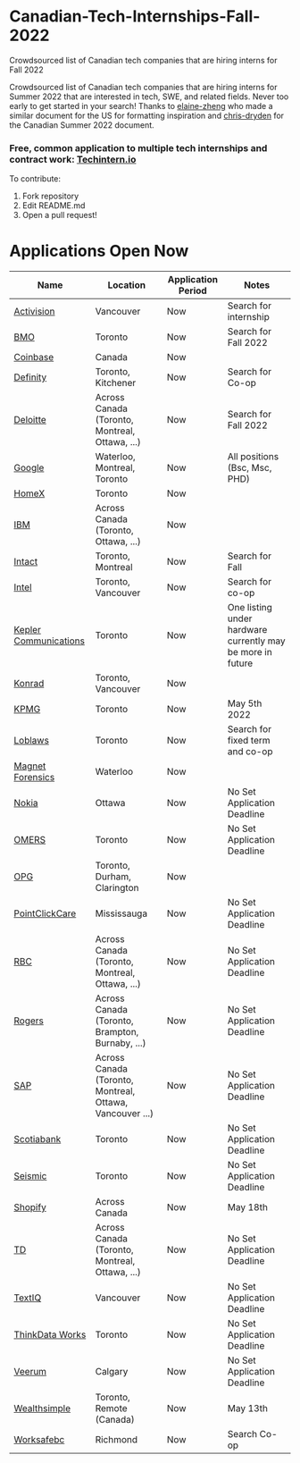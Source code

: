 # Canadian-Tech-Internships-Fall-2022
Crowdsourced list of Canadian tech companies that are hiring interns for Fall 2022 

Crowdsourced list of Canadian tech companies that are hiring interns for Summer 2022 that are interested in tech, SWE, and related fields. Never too early to get started in your search! Thanks to [elaine-zheng](https://github.com/elaine-zheng/summer2020internships) who made a similar document for the US for formatting inspiration and [chris-dryden](https://github.com/ChrisDryden/Canadian-Tech-Internships-Summer-2022) for the Canadian Summer 2022 document. 

### Free, common application to multiple tech internships and contract work: [Techintern.io](https://www.techintern.io/student) 

To contribute:
 1. Fork repository
 2. Edit README.md
 3. Open a pull request!

 
 
 # Applications Open Now
 | Name  |  Location |  Application Period |  Notes |
 |---|---|---|---| 
|  [Activision](https://careers.activision.com/search-results?keywords=internship) | Vancouver | Now | Search for internship | 
 |  [BMO](https://jobs.bmo.com/ca/en/job/R220014015/Software-Developer-Fall-2022-Co-op-Internship-4-Months) | Toronto | Now | Search for Fall 2022 | 
 |  [Coinbase](https://www.coinbase.com/careers/positions?department=Internships%2520%2526%2520University%2520Grad%2520Positions) | Canada | Now |  | 
 |  [Definity](https://careers.definityfinancial.com/search/technology-solutions/jobs?&cfml1=Technology%20Solutions&branch=search-technology-solutions-english-jobs) |  Toronto, Kitchener | Now | Search for Co-op |
 |  [Deloitte](https://careers.deloitte.ca/?search) |  Across Canada (Toronto, Montreal, Ottawa, ...) | Now | Search for Fall 2022 |
 |  [Google](https://careers.google.com/jobs/results/115367821606560454-software-developer-intern-bachelors-summer-2022/?distance=50&employment_type=INTERN&location=Canada) |  Waterloo, Montreal, Toronto | Now | All positions (Bsc, Msc, PHD)  |
 |  [HomeX]( https://jobs.lever.co/homex) |  Toronto | Now | |
 |  [IBM](https://www.ibm.com/employment/#jobs?%23jobs=&country=Canada&experience=Intern) |  Across Canada (Toronto, Ottawa, ...) | Now | |
 |  [Intact](https://careers.intactfc.com/ca/en/search-results?keywords=fall) |  Toronto, Montreal | Now | Search for Fall  |
 |  [Intel](https://jobs.intel.com/page/show/search-results#q=co-op&t=Jobs&sort=relevancy&layout=table&f:@countryfullname=[Canada]) |  Toronto, Vancouver | Now | Search for co-op  |
|  [Kepler Communications](https://kepler.space/jobs/) |  Toronto | Now | One listing under hardware currently may be more in future  |
 |  [Konrad](https://www.konrad.com/careers/internships) |  Toronto, Vancouver | Now |  |
 |  [KPMG](https://careers.kpmg.ca/students/jobs/13905?lang=en-us) |  Toronto | Now | May 5th 2022 |  |
 |  [Loblaws](https://www.loblaw.ca/en/find-jobs?page=1&q=co-op&lang=en&division=&city=&job_type=Temporary%20(Fixed%20Term)&store=) | Toronto | Now | Search for fixed term and co-op |  
 |  [Magnet Forensics](https://www.magnetforensics.com/careers-at-magnet/) |  Waterloo | Now |  |
 |  [Nokia](https://aluperf.referrals.selectminds.com/) |  Ottawa | Now | No Set Application Deadline  | Search For Fall 2022 |
 |  [OMERS](https://omers.wd3.myworkdayjobs.com/OMERS_External?q=fall) |  Toronto| Now | No Set Application Deadline  | Search For Fall 2022 |
 |  [OPG](https://jobs.opg.com/search/?searchby=location&createNewAlert=false&q=fall+2022&locationsearch=&geolocation=) |  Toronto, Durham, Clarington | Now |  | Search For Fall 2022 or Co-op |
 |  [PointClickCare](https://careers.pointclickcare.com/c/#/) |  Mississauga | Now | No Set Application Deadline  | Search For Co-op |
 |  [RBC](https://jobs.rbc.com/ca/en/search-results?keywords=fall%202022) |   Across Canada (Toronto, Montreal, Ottawa, ...) | Now | No Set Application Deadline  |  |
  |  [Rogers](https://jobs.rogers.com/search/?createNewAlert=false&q=co-op&locationsearch=) |   Across Canada (Toronto, Brampton, Burnaby, ...) | Now | No Set Application Deadline  |  |
  |  [SAP](https://jobs.sap.com/search/?createNewAlert=false&q=&locationsearch=&optionsFacetsDD_department=&optionsFacetsDD_customfield3=Student&optionsFacetsDD_country=CA) |  Across Canada (Toronto, Montreal, Ottawa, Vancouver ...)| Now | No Set Application Deadline  |  |
  |  [Scotiabank](https://jobs.scotiabank.com/search/?createNewAlert=false&q=co-op&locationsearch=) | Toronto | Now | No Set Application Deadline  |  |
  |  [Seismic](https://seismic.com/careers/job-listings/) | Toronto | Now | No Set Application Deadline  |  |
  |  [Shopify](https://internships.shopify.com/?utm_source=Shopify-careers&utm_medium=early-talent-page&utm_campaign=general#scrollTo) | Across Canada | Now | May 18th  |  |
 |  [TD](https://jobs.td.com/en-CA/job-search-results/?keyword=intern&primary_country=CA) |  Across Canada (Toronto, Montreal, Ottawa, ...)  | Now | No Set Application Deadline  | |
 |  [TextIQ](https://www.textiq.com/career#openings) |  Vancouver | Now | No Set Application Deadline  |  |
 |  [ThinkData Works](https://www.thinkdataworks.com/company/careers#Header-Subnav) |  Toronto | Now | No Set Application Deadline  |  |
 |  [Veerum](https://www.veerum.com/software-qa-qc-intern) |  Calgary | Now | No Set Application Deadline  |  |
 |  [Wealthsimple](https://jobs.lever.co/wealthsimple?commitment=Intern) |  Toronto, Remote (Canada) | Now | May 13th  |  |
 |  [Worksafebc](https://careers.worksafebc.com/) |  Richmond | Now | Search Co-op  |  |

 
